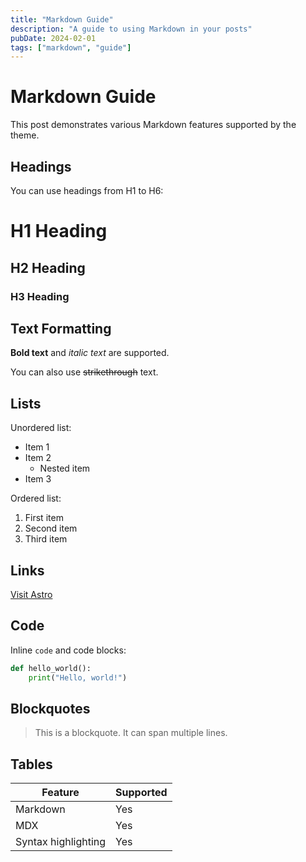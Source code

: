 ```yaml
---
title: "Markdown Guide"
description: "A guide to using Markdown in your posts"
pubDate: 2024-02-01
tags: ["markdown", "guide"]
---
```


# Markdown Guide

This post demonstrates various Markdown features supported by the theme.

## Headings

You can use headings from H1 to H6:

# H1 Heading

## H2 Heading

### H3 Heading

## Text Formatting

**Bold text** and _italic text_ are supported.

You can also use ~~strikethrough~~ text.

## Lists

Unordered list:

- Item 1
- Item 2
  - Nested item
- Item 3

Ordered list:

1. First item
2. Second item
3. Third item

## Links

[Visit Astro](https://astro.build)

## Code

Inline `code` and code blocks:

```python
def hello_world():
    print("Hello, world!")
```

## Blockquotes

> This is a blockquote.
> It can span multiple lines.

## Tables

| Feature             | Supported |
| ------------------- | --------- |
| Markdown            | Yes       |
| MDX                 | Yes       |
| Syntax highlighting | Yes       |
